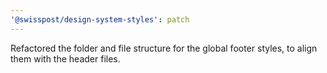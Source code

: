 ```yaml
---
'@swisspost/design-system-styles': patch
---
```


Refactored the folder and file structure for the global footer styles, to align them with the header files.
